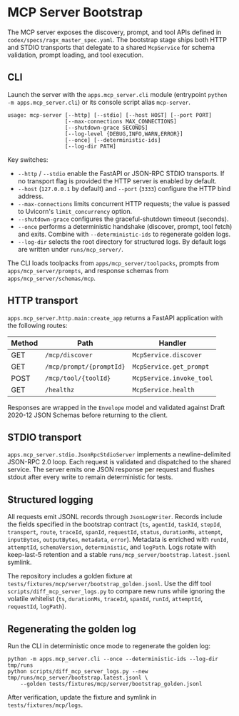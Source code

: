 # MCP Server Bootstrap

The MCP server exposes the discovery, prompt, and tool APIs defined in
`codex/specs/ragx_master_spec.yaml`. The bootstrap stage ships both HTTP and
STDIO transports that delegate to a shared `McpService` for schema validation,
prompt loading, and tool execution.

## CLI

Launch the server with the `apps.mcp_server.cli` module (entrypoint
`python -m apps.mcp_server.cli`) or its console script alias `mcp-server`.

```
usage: mcp-server [--http] [--stdio] [--host HOST] [--port PORT]
                  [--max-connections MAX_CONNECTIONS]
                  [--shutdown-grace SECONDS]
                  [--log-level {DEBUG,INFO,WARN,ERROR}]
                  [--once] [--deterministic-ids]
                  [--log-dir PATH]
```

Key switches:

- `--http` / `--stdio` enable the FastAPI or JSON-RPC STDIO transports. If no
  transport flag is provided the HTTP server is enabled by default.
- `--host` (`127.0.0.1` by default) and `--port` (`3333`) configure the HTTP
  bind address.
- `--max-connections` limits concurrent HTTP requests; the value is passed to
  Uvicorn's `limit_concurrency` option.
- `--shutdown-grace` configures the graceful-shutdown timeout (seconds).
- `--once` performs a deterministic handshake (discover, prompt, tool fetch)
  and exits. Combine with `--deterministic-ids` to regenerate golden logs.
- `--log-dir` selects the root directory for structured logs. By default logs
  are written under `runs/mcp_server/`.

The CLI loads toolpacks from `apps/mcp_server/toolpacks`, prompts from
`apps/mcp_server/prompts`, and response schemas from
`apps/mcp_server/schemas/mcp`.

## HTTP transport

`apps.mcp_server.http.main:create_app` returns a FastAPI application with the
following routes:

| Method | Path                      | Handler                 |
| ------ | ------------------------- | ----------------------- |
| GET    | `/mcp/discover`           | `McpService.discover`   |
| GET    | `/mcp/prompt/{promptId}`  | `McpService.get_prompt` |
| POST   | `/mcp/tool/{toolId}`      | `McpService.invoke_tool`|
| GET    | `/healthz`                | `McpService.health`     |

Responses are wrapped in the `Envelope` model and validated against Draft
2020-12 JSON Schemas before returning to the client.

## STDIO transport

`apps.mcp_server.stdio.JsonRpcStdioServer` implements a newline-delimited
JSON-RPC 2.0 loop. Each request is validated and dispatched to the shared
service. The server emits one JSON response per request and flushes stdout
after every write to remain deterministic for tests.

## Structured logging

All requests emit JSONL records through `JsonLogWriter`. Records include the
fields specified in the bootstrap contract (`ts`, `agentId`, `taskId`,
`stepId`, `transport`, `route`, `traceId`, `spanId`, `requestId`, `status`,
`durationMs`, `attempt`, `inputBytes`, `outputBytes`, `metadata`, `error`).
Metadata is enriched with `runId`, `attemptId`, `schemaVersion`,
`deterministic`, and `logPath`. Logs rotate with keep-last-5 retention and a
stable `runs/mcp_server/bootstrap.latest.jsonl` symlink.

The repository includes a golden fixture at
`tests/fixtures/mcp/server/bootstrap_golden.jsonl`. Use the diff tool
`scripts/diff_mcp_server_logs.py` to compare new runs while ignoring the
volatile whitelist (`ts`, `durationMs`, `traceId`, `spanId`, `runId`,
`attemptId`, `requestId`, `logPath`).

## Regenerating the golden log

Run the CLI in deterministic once mode to regenerate the golden log:

```
python -m apps.mcp_server.cli --once --deterministic-ids --log-dir tmp/runs
python scripts/diff_mcp_server_logs.py --new tmp/runs/mcp_server/bootstrap.latest.jsonl \
    --golden tests/fixtures/mcp/server/bootstrap_golden.jsonl
```

After verification, update the fixture and symlink in `tests/fixtures/mcp/logs`.
